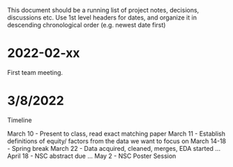 This document should be a running list of project notes, decisions, discussions etc. Use 1st level headers for dates, and organize it in descending chronological order (e.g. newest date first)


# 2022-02-xx
First team meeting. 

# 3/8/2022
Timeline

March 10 - Present to class, read exact matching paper
March 11 - Establish definitions of equity/ factors from the data we want to focus on
March 14-18 - Spring break
March 22 - Data acquired, cleaned, merges, EDA started
...
April 18 - NSC abstract due
...
May 2 - NSC Poster Session